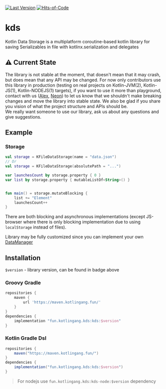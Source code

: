 [![Last Version](https://badge.kotlingang.fun/maven/fun/kotlingang/kds/kds/)](https://maven.kotlingang.fun/fun/kotlingang/kds/kds)
[![Hits-of-Code](https://hitsofcode.com/github/y9san9/kds)](https://hitsofcode.com/view/github/y9san9/kds)

# kds

Kotlin Data Storage is a multiplatform coroutine-based kotlin library for saving Serializables in file with kotlinx.serialization and delegates

## ⚠️ Current State
The library is not stable at the moment, that doesn't mean that it may crash, but does mean that any API may be changed. For now only contributors use this library in production (testing on real projects on Kotlin-JVM(2), Kotlin-JS(1), Kotlin-NODEJS(1) targets), if you want to use it more than playground, contact with us ([Alex](https://t.me/y9san9), [Neon](https://t.me/y9neon)) to let us know that we shouldn't make breaking changes and move the library into stable state. We also be glad if you share you vision of what the project structure and APIs should be. <br>
We really want someone to use our library, ask us about any questions and give suggestions.

## Example

### Storage
```kotlin
val storage = KFileDataStorage(name = "data.json")
// Or
val storage = KFileDataStorage(absolutePath = "...")

var launchesCount by storage.property { 0 }
var list by storage.property { mutableListOf<String>() }


fun main() = storage.mutateBlocking { 
    list += "Element"
    launchesCount++
}
```

There are both blocking and asynchronous implementations (except JS-browser where there is only blocking implementation due to using `localStorage` instead of files).

Library may be fully customized since you can implement your own [DataManager](src/commonMain/kotlin/fun/kotlingang/kds/manager/DataManager.kt)

## Installation
`$version` - library version, can be found in badge above

### Groovy Gradle
```gradle
repositories {
    maven {
        url 'https://maven.kotlingang.fun/'
    }
}
dependencies {
    implementation "fun.kotlingang.kds:kds:$version"
}
```
### Kotlin Gradle Dsl
```gradle
repositories {
    maven("https://maven.kotlingang.fun/")
}
dependencies {
    implementation("fun.kotlingang.kds:kds:$version")
}
```
> For nodejs use `fun.kotlingang.kds:kds-node:$version` dependency
